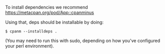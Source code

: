 To install dependencies we recommend https://metacpan.org/pod/App::cpanminus

Using that, deps should be installable by doing:

    $ cpanm --installdeps .

(You may need to run this with sudo, depending on how you've configured
your perl environment).
